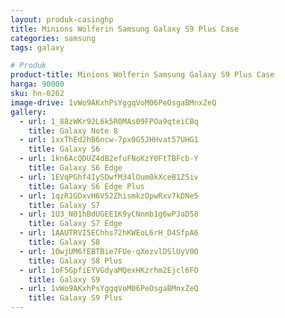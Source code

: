 ```yaml
---
layout: produk-casinghp
title: Minions Wolferin Samsung Galaxy S9 Plus Case
categories: samsung
tags: galaxy

# Produk
product-title: Minions Wolferin Samsung Galaxy S9 Plus Case
harga: 90000
sku: hn-0262
image-drive: 1vWo9AKxhPsYggqVoM06PeOsgaBMnxZeQ
gallery:
  - url: 1_88zWKr92L6k5R0MAs09FPOa9qteiCBq
    title: Galaxy Note 8
  - url: 1xxThEd2hB6ncw-7px0G5JHHvat57UHG1
    title: Galaxy S6
  - url: 1kn6AcQDUZ4dB2efuFNoKzY0FtTBFcb-Y
    title: Galaxy S6 Edge
  - url: 1EVqPGhf4IySDwfM34lOum0kXceB1ZSiv
    title: Galaxy S6 Edge Plus
  - url: 1qzR1GDxvH6V52ZhismkzOpwRxv7kDNe5
    title: Galaxy S7
  - url: 1U3_N01hBdUGEE1K9yCNnmb1g6wPJaD58
    title: Galaxy S7 Edge
  - url: 1AAUTRVI5EChhs72hKWEoL6rH_D4SfpA6
    title: Galaxy S8
  - url: 1OwjUM6fEBTBie7FUe-qXezvlDSlUyV0O
    title: Galaxy S8 Plus
  - url: 1oF5GpfiEYVGdyaMQexHKzrhm2Ejcl6FO
    title: Galaxy S9
  - url: 1vWo9AKxhPsYggqVoM06PeOsgaBMnxZeQ
    title: Galaxy S9 Plus
---
```

